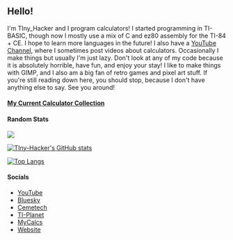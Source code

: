 ## Hello!

I'm TIny_Hacker and I program calculators! I started programming in TI-BASIC, though now I mostly use a mix of C and ez80 assembly for the TI-84 + CE. I hope to learn more languages in the future! I also have a [YouTube Channel](https://youtube.com/tinyhackercalcs/), where I sometimes post videos about calculators. Occasionally I make things but usually I'm just lazy. Don't look at any of my code because it is absolutely horrible, have fun, and enjoy your stay! I like to make things with GIMP, and I also am a big fan of retro games and pixel art stuff. If you're still reading down here, you should stop, because I don't have anything else to say. See you around!

#### [My Current Calculator Collection](https://my.calcs.quest/u/117?ref=117)

#### Random Stats

![](https://komarev.com/ghpvc/?username=tiny-hacker&color=2e3440)

[![TIny-Hacker's GitHub stats](https://github-readme-stats.vercel.app/api?username=tiny-hacker&theme=nord&show_icons=true&layout=compact)](https://github.com/anuraghazra/github-readme-stats)

[![Top Langs](https://github-readme-stats.vercel.app/api/top-langs/?username=tiny-hacker&count_private=true&exclude_repo=TI-Planet-Riddles-2021&hide=pascal,SourcePawn&langs_count=10&layout=compact&theme=nord)](https://github.com/anuraghazra/github-readme-stats)

#### Socials

* [YouTube](https://youtube.com/tinyhackercalcs/)
* [Bluesky](tiniesthacker.bsky.app)
* [Cemetech](https://www.ceme.tech/u30499)
* [TI-Planet](https://tiplanet.org/forum/memberlist.php?mode=viewprofile&u=253163)
* [MyCalcs](https://my.calcs.quest/u/117?ref=117)
* [Website](https://tiny-hacker.github.io)
